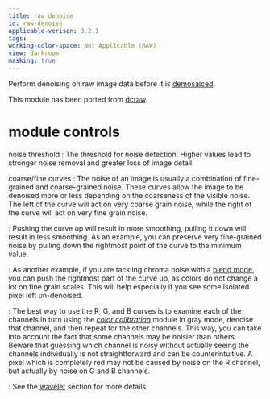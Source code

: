 ```yaml
---
title: raw denoise
id: raw-denoise
applicable-verison: 3.2.1
tags: 
working-color-space: Not Applicable (RAW) 
view: darkroom
masking: true
---
```


Perform denoising on raw image data before it is [demosaiced](./demosaic.md). 

This module has been ported from [dcraw](https://www.dechifro.org/dcraw/).

# module controls

noise threshold
: The threshold for noise detection. Higher values lead to stronger noise removal and greater loss of image detail.

coarse/fine curves
: The noise of an image is usually a combination of fine-grained and coarse-grained noise. These curves allow the image to be denoised more or less depending on the coarseness of the visible noise. The left of the curve will act on very coarse grain noise, while the right of the curve will act on very fine grain noise. 

: Pushing the curve up will result in more smoothing, pulling it down will result in less smoothing. As an example, you can preserve very fine-grained noise by pulling down the rightmost point of the curve to the minimum value. 

: As another example, if you are tackling chroma noise with a [blend mode](../../darkroom/masking-and-blending/blend-modes.md), you can push the rightmost part of the curve up, as colors do not change a lot on fine grain scales. This will help especially if you see some isolated pixel left un-denoised. 

: The best way to use the R, G, and B curves is to examine each of the channels in turn using the [_color calibration_](./color-calibration.md) module in gray mode, denoise that channel, and then repeat for the other channels. This way, you can take into account the fact that some channels may be noisier than others. Beware that guessing which channel is noisy without actually seeing the channels individually is not straightforward and can be counterintuitive. A pixel which is completely red may not be caused by noise on the R channel, but actually by noise on G and B channels.

: See the [wavelet](../../darkroom/interacting-with-modules/wavelets.md) section for more details.
